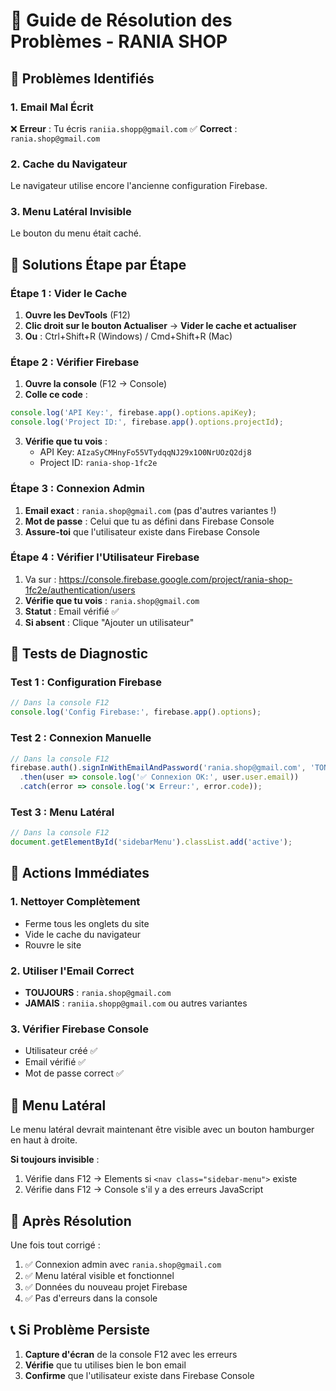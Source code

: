 # 🔧 Guide de Résolution des Problèmes - RANIA SHOP

## 🚨 Problèmes Identifiés

### 1. **Email Mal Écrit**
❌ **Erreur** : Tu écris `raniia.shopp@gmail.com`
✅ **Correct** : `rania.shop@gmail.com`

### 2. **Cache du Navigateur**
Le navigateur utilise encore l'ancienne configuration Firebase.

### 3. **Menu Latéral Invisible**
Le bouton du menu était caché.

## 🔧 Solutions Étape par Étape

### Étape 1 : Vider le Cache
1. **Ouvre les DevTools** (F12)
2. **Clic droit sur le bouton Actualiser** → **Vider le cache et actualiser**
3. **Ou** : Ctrl+Shift+R (Windows) / Cmd+Shift+R (Mac)

### Étape 2 : Vérifier Firebase
1. **Ouvre la console** (F12 → Console)
2. **Colle ce code** :
```javascript
console.log('API Key:', firebase.app().options.apiKey);
console.log('Project ID:', firebase.app().options.projectId);
```
3. **Vérifie que tu vois** :
   - API Key: `AIzaSyCMHnyFo55VTydqqNJ29x1O0NrUOzQ2dj8`
   - Project ID: `rania-shop-1fc2e`

### Étape 3 : Connexion Admin
1. **Email exact** : `rania.shop@gmail.com` (pas d'autres variantes !)
2. **Mot de passe** : Celui que tu as défini dans Firebase Console
3. **Assure-toi** que l'utilisateur existe dans Firebase Console

### Étape 4 : Vérifier l'Utilisateur Firebase
1. Va sur : https://console.firebase.google.com/project/rania-shop-1fc2e/authentication/users
2. **Vérifie que tu vois** : `rania.shop@gmail.com`
3. **Statut** : Email vérifié ✅
4. **Si absent** : Clique "Ajouter un utilisateur"

## 🧪 Tests de Diagnostic

### Test 1 : Configuration Firebase
```javascript
// Dans la console F12
console.log('Config Firebase:', firebase.app().options);
```

### Test 2 : Connexion Manuelle
```javascript
// Dans la console F12
firebase.auth().signInWithEmailAndPassword('rania.shop@gmail.com', 'TON_MOT_DE_PASSE')
  .then(user => console.log('✅ Connexion OK:', user.user.email))
  .catch(error => console.log('❌ Erreur:', error.code));
```

### Test 3 : Menu Latéral
```javascript
// Dans la console F12
document.getElementById('sidebarMenu').classList.add('active');
```

## 🔄 Actions Immédiates

### 1. **Nettoyer Complètement**
- Ferme tous les onglets du site
- Vide le cache du navigateur
- Rouvre le site

### 2. **Utiliser l'Email Correct**
- **TOUJOURS** : `rania.shop@gmail.com`
- **JAMAIS** : `raniia.shopp@gmail.com` ou autres variantes

### 3. **Vérifier Firebase Console**
- Utilisateur créé ✅
- Email vérifié ✅
- Mot de passe correct ✅

## 📱 Menu Latéral

Le menu latéral devrait maintenant être visible avec un bouton hamburger en haut à droite.

**Si toujours invisible** :
1. Vérifie dans F12 → Elements si `<nav class="sidebar-menu">` existe
2. Vérifie dans F12 → Console s'il y a des erreurs JavaScript

## 🚀 Après Résolution

Une fois tout corrigé :
1. ✅ Connexion admin avec `rania.shop@gmail.com`
2. ✅ Menu latéral visible et fonctionnel
3. ✅ Données du nouveau projet Firebase
4. ✅ Pas d'erreurs dans la console

## 📞 Si Problème Persiste

1. **Capture d'écran** de la console F12 avec les erreurs
2. **Vérifie** que tu utilises bien le bon email
3. **Confirme** que l'utilisateur existe dans Firebase Console